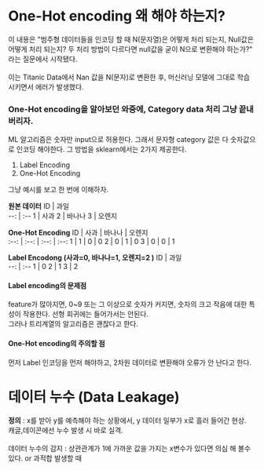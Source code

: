 # One-Hot encoding 왜 해야 하는지?
이 내용은 "범주형 데이터들을 인코딩 할 때 N(문자열)은 어떻게 처리 되는지, Null값은 어떻게 처리 되는지? 두 처리 방법이 다르다면 null값을 굳이 N으로 변환해야 하는가?" 라는 질문에서 시작됐다.<br><br>
이는 Titanic Data에서 Nan 값을 N(문자)로 변환한 후, 머신러닝 모델에 그대로 학습시키면서 에러가 발생했다.<br>
### One-Hot encoding을 알아보던 와중에, Category data 처리 그냥 끝내버리자.
ML 알고리즘은 숫자만 input으로 허용한다. 그래서 문자형 category 값은 다 숫자값으로 인코딩 해야한다. 그 방법을 sklearn에서는 2가지 제공한다.  
1. Label Encoding
2. One-Hot Encoding

그냥 예시를 보고 한 번에 이해하자.  

**원본 데이터**
ID | 과일   
--: | :--
1 | 사과
2 | 바나나
3 | 오렌지



**One-Hot Encoding**
ID | 사과 | 바나나 | 오렌지   
:--: | :--: | :--: | :--:
1 | 1 | 0 | 0
2 | 0 | 1 | 0
3 | 0 | 0 | 1

**Label Encodong (사과=0, 바나나=1, 오렌지=2 )**
ID | 과일   
--: | :--
1 | 0
2 | 1
3 | 2


#### Label encoding의 문제점
feature가 많아지면, 0~9 또는 그 이상으로 숫자가 커지면, 숫자의 크고 작음에 대한 특성이 작용한다. 선형 회귀에는 들어가서는 안된다.   
그러나 트리계열의 알고리즘은 괜찮다고 한다.  

#### One-Hot encoding의 주의할 점
먼저 Label 인코딩을 먼저 해야하고, 2차원 데이터로 변환해야 오류가 안 난다고 한다.
# 데이터 누수 (Data Leakage)
**정의** : x를 받아 y를 예측해야 하는 상황에서, y 데이터 일부가 x로 흘러 들어간 현상.  
캐글,데이콘에선 누수 발생 시 바로 실격.<br><br>
데이터 누수의 감지 : 상관관계가 1에 가까운 값을 가지는 x변수가 있다면 의심 해 볼수 있다. or 과적합 발생할 때<br><br>
 
